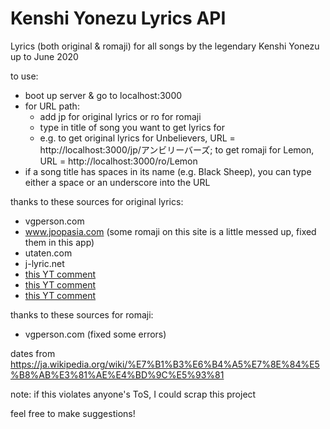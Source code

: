 # Kenshi Yonezu Lyrics API

Lyrics (both original & romaji) for all songs by the legendary Kenshi Yonezu up to June 2020

to use:
- boot up server & go to localhost:3000
- for URL path:
  - add jp for original lyrics or ro for romaji
  - type in title of song you want to get lyrics for
  - e.g. to get original lyrics for Unbelievers, URL = http://localhost:3000/jp/アンビリーバーズ; to get romaji for Lemon, URL = http://localhost:3000/ro/Lemon
- if a song title has spaces in its name (e.g. Black Sheep), you can type either a space or an underscore into the URL

thanks to these sources for original lyrics:
- vgperson.com
- www.jpopasia.com (some romaji on this site is a little messed up, fixed them in this app)
- utaten.com
- j-lyric.net
- [this YT comment](https://www.youtube.com/watch?v=Y4_vXzyOJHE&lc=UgyToLOsV4UblSAOv314AaABAg)
- [this YT comment](https://www.youtube.com/watch?v=1s84rIhPuhk&lc=UgwKjHxckcjQq0ND9zN4AaABAg)
- [this YT comment](https://www.youtube.com/watch?v=WLEPU7DqLzg&lc=Ugy1F0c3Qwnm3kCcmWN4AaABAg)

thanks to these sources for romaji:
- vgperson.com (fixed some errors)

dates from https://ja.wikipedia.org/wiki/%E7%B1%B3%E6%B4%A5%E7%8E%84%E5%B8%AB%E3%81%AE%E4%BD%9C%E5%93%81

note: if this violates anyone's ToS, I could scrap this project

feel free to make suggestions!

